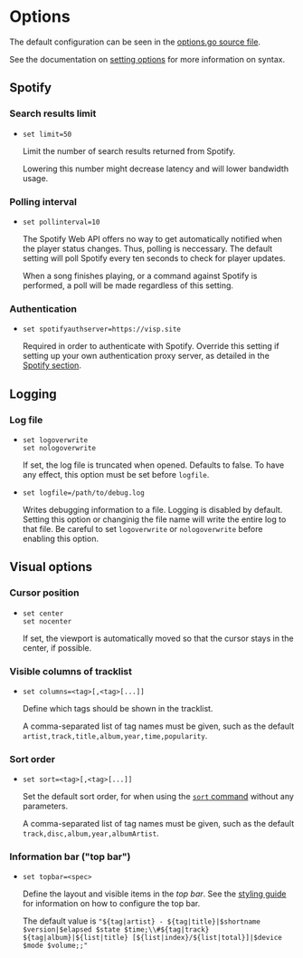 # Options

The default configuration can be seen in the [options.go source file](../options/options.go).

See the documentation on [setting options](commands.md#setting-global-options) for more information on syntax.

## Spotify

### Search results limit

* `set limit=50`

  Limit the number of search results returned from Spotify.

  Lowering this number might decrease latency and will lower bandwidth usage.

### Polling interval

* `set pollinterval=10`

  The Spotify Web API offers no way to get automatically notified when the player status changes.
  Thus, polling is neccessary. The default setting will poll Spotify every ten seconds to check for
  player updates.

  When a song finishes playing, or a command against Spotify is performed,
  a poll will be made regardless of this setting.

### Authentication

* `set spotifyauthserver=https://visp.site`  

  Required in order to authenticate with Spotify. Override this setting if
  setting up your own authentication proxy server, as detailed in the
  [Spotify section](spotify.md).


## Logging

### Log file

* `set logoverwrite`  
  `set nologoverwrite`

  If set, the log file is truncated when opened. Defaults to false.
  To have any effect, this option must be set before `logfile`.

* `set logfile=/path/to/debug.log`

  Writes debugging information to a file. Logging is disabled by default.
  Setting this option or changinig the file name will write the entire log to that file.
  Be careful to set `logoverwrite` or `nologoverwrite` before enabling this option.


## Visual options

### Cursor position

* `set center`  
  `set nocenter`

  If set, the viewport is automatically moved so that the cursor stays in the center, if possible.

### Visible columns of tracklist

* `set columns=<tag>[,<tag>[...]]`

  Define which tags should be shown in the tracklist.

  A comma-separated list of tag names must be given, such as the default `artist,track,title,album,year,time,popularity`.

### Sort order

* `set sort=<tag>[,<tag>[...]]`

  Set the default sort order, for when using the [`sort` command](commands.md#manipulating-lists) without any parameters.

  A comma-separated list of tag names must be given, such as the default `track,disc,album,year,albumArtist`.

### Information bar ("top bar")

* `set topbar=<spec>`

  Define the layout and visible items in the _top bar_.
  See the [styling guide](styling.md#top-bar) for information on how to configure the top bar.

  The default value is `"${tag|artist} - ${tag|title}|$shortname $version|$elapsed $state $time;\\#${tag|track} ${tag|album}|${list|title} [${list|index}/${list|total}]|$device $mode $volume;;"`

